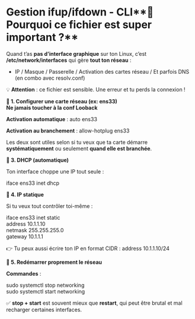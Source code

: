 # Gestion ifup/ifdown - CLI**🧩 Pourquoi ce fichier est super important ?**

Quand t’as **pas d’interface graphique** sur ton Linux, c’est **/etc/network/interfaces** qui gère **tout ton réseau** :

- IP / Masque / Passerelle / Activation des cartes réseau / Et parfois DNS (en combo avec resolv.conf)

💡 **Attention** : ce fichier est sensible. Une erreur et tu perds la connexion !

**📌 1. Configurer une carte réseau (ex: ens33)  
Ne jamais toucher à la conf Looback**

**Activation automatique** : auto ens33

**Activation au branchement** : allow-hotplug ens33

Les deux sont utiles selon si tu veux que ta carte démarre **systématiquement** ou seulement **quand elle est branchée**.



**📌 3. DHCP (automatique)**

Ton interface choppe une IP tout seule :

iface ens33 inet dhcp



**📌 4. IP statique**

Si tu veux tout contrôler toi-même :

iface ens33 inet static  
address 10.1.1.10  
netmask 255.255.255.0  
gateway 10.1.1.1

👉 Tu peux aussi écrire ton IP en format CIDR : address 10.1.1.10/24

**📌 5. Redémarrer proprement le réseau**

**Commandes** :

sudo systemctl stop networking  
sudo systemctl start networking

✅ **stop + start** est souvent mieux que **restart**, qui peut être brutal et mal recharger certaines interfaces.
